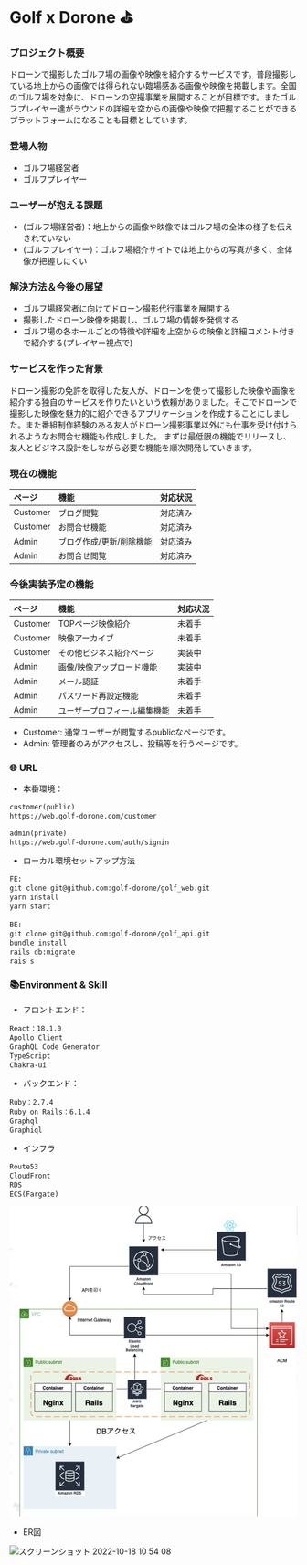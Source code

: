 # Golf x Dorone ⛳️ 
### プロジェクト概要
ドローンで撮影したゴルフ場の画像や映像を紹介するサービスです。普段撮影している地上からの画像では得られない臨場感ある画像や映像を掲載します。全国のゴルフ場を対象に、ドローンの空撮事業を展開することが目標です。またゴルフプレイヤー達がラウンドの詳細を空からの画像や映像で把握することができるプラットフォームになることも目標としています。

### 登場人物
- ゴルフ場経営者
- ゴルフプレイヤー

### ユーザーが抱える課題
- (ゴルフ場経営者)：地上からの画像や映像ではゴルフ場の全体の様子を伝えきれていない
- (ゴルフプレイヤー)：ゴルフ場紹介サイトでは地上からの写真が多く、全体像が把握しにくい

### 解決方法＆今後の展望
- ゴルフ場経営者に向けてドローン撮影代行事業を展開する
- 撮影したドローン映像を掲載し、ゴルフ場の情報を発信する
- ゴルフ場の各ホールごとの特徴や詳細を上空からの映像と詳細コメント付きで紹介する(プレイヤー視点で)

### サービスを作った背景
ドローン撮影の免許を取得した友人が、ドローンを使って撮影した映像や画像を紹介する独自のサービスを作りたいという依頼がありました。そこでドローンで撮影した映像を魅力的に紹介できるアプリケーションを作成することにしました。また番組制作経験のある友人がドローン撮影事業以外にも仕事を受け付けられるようなお問合せ機能も作成しました。
まずは最低限の機能でリリースし、友人とビジネス設計をしながら必要な機能を順次開発していきます。

### 現在の機能
| ページ | 機能 | 対応状況 |
| :--- | :--- | :--- |
| Customer | ブログ閲覧 | 対応済み |
| Customer | お問合せ機能 | 対応済み |
| Admin | ブログ作成/更新/削除機能 | 対応済み |
| Admin | お問合せ閲覧 | 対応済み |

### 今後実装予定の機能
| ページ | 機能 | 対応状況 |
| :--- | :--- | :--- |
| Customer | TOPページ映像紹介 | 未着手 |
| Customer | 映像アーカイブ | 未着手 |
| Customer | その他ビジネス紹介ページ | 実装中 |
| Admin | 画像/映像アップロード機能 | 実装中 |
| Admin | メール認証 | 未着手 |
| Admin | パスワード再設定機能 | 未着手 |
| Admin | ユーザープロフィール編集機能 | 未着手 |

- Customer: 通常ユーザーが閲覧するpublicなページです。
- Admin: 管理者のみがアクセスし、投稿等を行うページです。

### 🌐 URL

- 本番環境：

```
customer(public)
https://web.golf-dorone.com/customer
```

```
admin(private)
https://web.golf-dorone.com/auth/signin
```

- ローカル環境セットアップ方法

```
FE:
git clone git@github.com:golf-dorone/golf_web.git
yarn install
yarn start

BE:
git clone git@github.com:golf-dorone/golf_api.git
bundle install
rails db:migrate
rais s
```

### 📚Environment & Skill

- フロントエンド：

```
React：18.1.0
Apollo Client
GraphQL Code Generator
TypeScript
Chakra-ui
```

- バックエンド：

```
Ruby：2.7.4
Ruby on Rails：6.1.4
Graphql
Graphiql
```

- インフラ

```
Route53
CloudFront
RDS
ECS(Fargate)
```

![infra](profile/statics/infra_image.png)


- ER図
<img width="796" alt="スクリーンショット 2022-10-18 10 54 08" src="https://user-images.githubusercontent.com/69895997/196317124-62f7a6fa-9ec7-48e9-a3b7-b13e0ef4d0c3.png">

